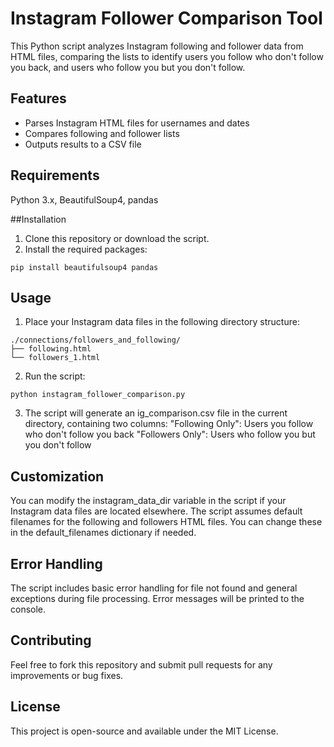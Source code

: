 # Instagram Follower Comparison Tool
This Python script analyzes Instagram following and follower data from HTML files, comparing the lists to identify users you follow who don't follow you back, and users who follow you but you don't follow.

## Features
- Parses Instagram HTML files for usernames and dates
- Compares following and follower lists
- Outputs results to a CSV file

## Requirements
Python 3.x, BeautifulSoup4, pandas

##Installation
1. Clone this repository or download the script.
2. Install the required packages:
```
pip install beautifulsoup4 pandas
```

## Usage
1. Place your Instagram data files in the following directory structure:
```
./connections/followers_and_following/
├── following.html
└── followers_1.html
```

2. Run the script:
```
python instagram_follower_comparison.py
```

3. The script will generate an ig_comparison.csv file in the current directory, containing two columns:
"Following Only": Users you follow who don't follow you back
"Followers Only": Users who follow you but you don't follow

## Customization
You can modify the instagram_data_dir variable in the script if your Instagram data files are located elsewhere. The script assumes default filenames for the following and followers HTML files. You can change these in the default_filenames dictionary if needed.

## Error Handling
The script includes basic error handling for file not found and general exceptions during file processing. Error messages will be printed to the console.

## Contributing
Feel free to fork this repository and submit pull requests for any improvements or bug fixes.

## License
This project is open-source and available under the MIT License.
